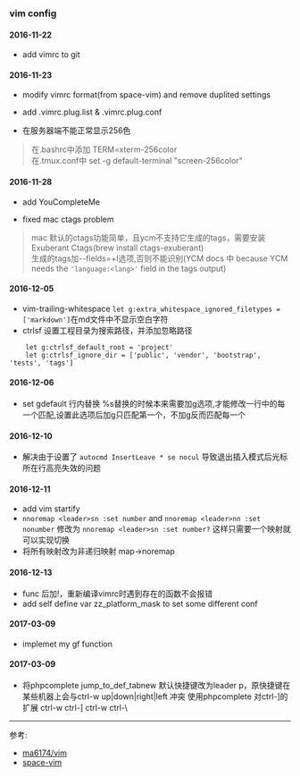 ### vim config

#### 2016-11-22
* add vimrc to git

#### 2016-11-23
* modify vimrc format(from space-vim) and remove duplited settings
* add .vimrc.plug.list & .vimrc.plug.conf

* 在服务器端不能正常显示256色  
> 在.bashrc中添加 TERM=xterm-256color  
> 在.tmux.conf中 set -g default-terminal "screen-256color"  

#### 2016-11-28
* add YouCompleteMe  

* fixed mac ctags problem      
> mac 默认的ctags功能简单，且ycm不支持它生成的tags，需要安装Exuberant Ctags(brew install ctags-exuberant)  
> 生成的tags加--fields=+l选项,否则不能识别(YCM docs 中 because YCM needs the `'language:<lang>'` field in the tags output)  

#### 2016-12-05
* vim-trailing-whitespace `let g:extra_whitespace_ignored_filetypes = ['markdown']`在md文件中不显示空白字符
* ctrlsf 设置工程目录为搜索路径，并添加忽略路径
```
    let g:ctrlsf_default_root = 'project'
    let g:ctrlsf_ignore_dir = ['public', 'vendor', 'bootstrap', 'tests', 'tags']
```

#### 2016-12-06
*  set gdefault 行内替换 %s替换的时候本来需要加g选项,才能修改一行中的每一个匹配,设置此选项后加g只匹配第一个，不加g反而匹配每一个

#### 2016-12-10
* 解决由于设置了 `autocmd InsertLeave * se nocul` 导致退出插入模式后光标所在行高亮失效的问题

#### 2016-12-11
* add vim startify
* `nnoremap <leader>sn :set number` and `nnoremap <leader>nn :set nonumber` 修改为 `nnoremap <leader>sn :set number?` 这样只需要一个映射就可以实现切换
* 将所有映射改为非递归映射 map->noremap

#### 2016-12-13
* func 后加!，重新编译vimrc时遇到存在的函数不会报错
* add self define var zz_platform_mask to set some different conf 

#### 2017-03-09
* implemet my gf function

#### 2017-03-09
* 将phpcomplete jump_to_def_tabnew 默认快捷键改为leader p，原快捷键在某些机器上会与ctrl-w up|down|right|left 冲突
  使用phpcomplete 对ctrl-]的扩展 ctrl-w ctrl-]   ctrl-w ctrl-\

---
参考:
* [ma6174/vim](https://github.com/ma6174/vim)
* [space-vim](https://github.com/liuchengxu/space-vim)
